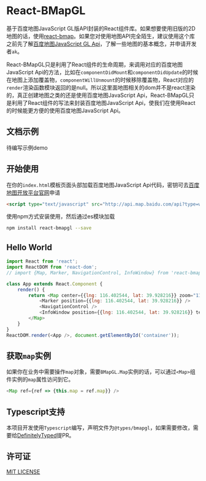 # React-BMapGL

基于百度地图JavaScript GL版API封装的React组件库。如果想要使用旧版的2D地图的话，使用[react-bmap](https://github.com/huiyan-fe/react-bmap)。如果您对使用地图API完全陌生，建议使用这个库之前先了解[百度地图JavaScript GL Api](http://lbsyun.baidu.com/index.php?title=jspopularGL)，了解一些地图的基本概念，并申请开发者`ak`。

React-BMapGL只是利用了React组件的生命周期，来调用对应的百度地图JavaScript Api的方法，比如在`componentDidMount`和`componentDidUpdate`的时候在地图上添加覆盖物，`componentWillUnmount`的时候移除覆盖物，React对应的`render`渲染函数模块返回的是null。所以这里面地图相关的dom并不是react渲染的，真正创建地图之类的还是使用百度地图JavaScript Api，React-BMapGL只是利用了React组件的写法来封装百度地图JavaScript Api，使我们在使用React的时候能更方便的使用百度地图JavaScript Api。

## 文档示例

待编写示例demo

## 开始使用

在你的`index.html`模板页面头部加载百度地图JavaScript Api代码，密钥可去[百度地图开放平台官网](http://lbsyun.baidu.com/apiconsole/key)申请
```html
<script type="text/javascript" src="http://api.map.baidu.com/api?type=webgl&v=1.0&ak=您的密钥"></script>
```
使用npm方式安装使用，然后通过es模块加载
```bash
npm install react-bmapgl --save
```

## Hello World
```javascript
import React from 'react';
import ReactDOM from 'react-dom';
// import {Map, Marker, NavigationControl, InfoWindow} from 'react-bmapgl';

class App extends React.Component {
    render() {
        return <Map center={{lng: 116.402544, lat: 39.928216}} zoom="11">
            <Marker position={{lng: 116.402544, lat: 39.928216}} />
            <NavigationControl /> 
            <InfoWindow position={{lng: 116.402544, lat: 39.928216}} text="内容" title="标题"/>
        </Map>
    }
}
ReactDOM.render(<App />, document.getElementById('container'));

```

## 获取`map`实例
如果你在业务中需要操作`map`对象，需要`BMapGL.Map`实例的话，可以通过`<Map>`组件实例的`map`属性访问到它。
```javascript
<Map ref={ref => {this.map = ref.map}} />
```

## Typescript支持
本项目开发使用`Typescript`编写，声明文件为`@types/bmapgl`，如果需要修改，需要给[DefinitelyTyped](https://github.com/DefinitelyTyped/DefinitelyTyped/pull/46449/files)提PR。

## 许可证
[MIT LICENSE](./LICENSE)
